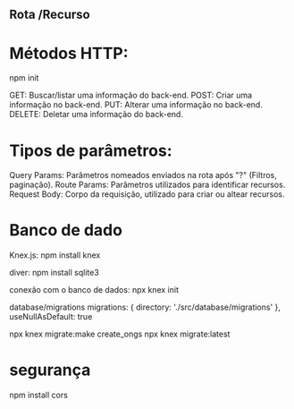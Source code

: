 ## Rota /Recurso

# Métodos HTTP:

npm init

GET: Buscar/listar uma informação do back-end.
POST: Criar uma informação no back-end.
PUT: Alterar uma informação no back-end.
DELETE: Deletar uma informação do back-end.

# Tipos de parâmetros:

Query Params: Parâmetros nomeados enviados na rota após "?" (Filtros, paginação).
Route Params: Parâmetros utilizados para identificar recursos.
Request Body: Corpo da requisição, utilizado para criar ou altear recursos.

# Banco de dado

Knex.js:
npm install knex

diver: 
npm install sqlite3

conexão com o banco de dados:
npx knex init

database/migrations
migrations: {
  directory: './src/database/migrations'
},
useNullAsDefault: true

npx knex migrate:make create_ongs
npx knex migrate:latest

# segurança

npm install cors